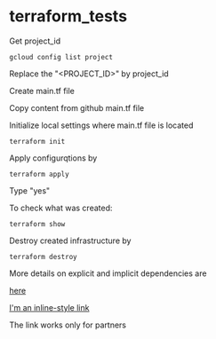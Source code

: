 # terraform_tests

Get project_id
```
gcloud config list project
```
Replace the "<PROJECT_ID>" by project_id  
  
Create main.tf file  
  
Copy content from github main.tf file  

Initialize local settings where main.tf file is located    
```
terraform init
```
Apply configurqtions by  
```
terraform apply
```

Type "yes"

To check what was created:  
```
terraform show
```
Destroy created infrastructure by  
```
terraform destroy
```

More details on explicit and implicit dependencies are  

[here]([https://link-url-here.org](https://partner.cloudskillsboost.google/focuses/16374?catalog_rank=%7B%22rank%22%3A4%2C%22num_filters%22%3A1%2C%22has_search%22%3Atrue%7D&parent=catalog&search_id=17479657))

[I'm an inline-style link](https://www.google.com)

The link works only for partners

